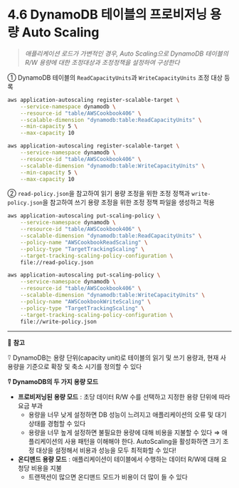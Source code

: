 # 4.6 DynamoDB 테이블의 프로비저닝 용량 Auto Scaling

> _애플리케이션 로드가 가변적인 경우, Auto Scaling으로 DynamoDB 테이블의 R/W 용량에 대한 조정대상과 조정정책을 설정하여 구성한다_

① DynamoDB 테이블의 `ReadCapacityUnits`과 `WriteCapacityUnits` 조정 대상 등록

```bash
aws application-autoscaling register-scalable-target \
	--service-namespace dynamodb \
	--resource-id "table/AWSCookbook406" \
	--scalable-dimension "dynamodb:table:ReadCapacityUnits" \
	--min-capacity 5 \
	--max-capacity 10

aws application-autoscaling register-scalable-target \
	--service-namespace dynamodb \
	--resource-id "table/AWSCookbook406" \
	--scalable-dimension "dynamodb:table:WriteCapacityUnits" \
	--min-capacity 5 \
	--max-capacity 10
```

② `read-policy.json`을 참고하여 읽기 용량 조정을 위한 조정 정책과 `write-policy.json`을 참고하여 쓰기 용량 조정을 위한 조정 정책 파일을 생성하고 적용

```bash
aws application-autoscaling put-scaling-policy \
	--service-namespace dynamodb \
	--resource-id "table/AWSCookbook406" \
	--scalable-dimension "dynamodb:table:ReadCapacityUnits" \
	--policy-name "AWSCookbookReadScaling" \
	--policy-type "TargetTrackingScaling" \
	--target-tracking-scaling-policy-configuration \
	file://read-policy.json

aws application-autoscaling put-scaling-policy \
	--service-namespace dynamodb \
	--resource-id "table/AWSCookbook406" \
	--scalable-dimension "dynamodb:table:WriteCapacityUnits" \
	--policy-name "AWSCookbookWriteScaling" \
	--policy-type "TargetTrackingScaling" \
	--target-tracking-scaling-policy-configuration \
	file://write-policy.json
```

---

🥕 **참고**

⍢ DynamoDB는 용량 단위(capacity unit)로 테이블의 읽기 및 쓰기 용량과, 현재 사용량을 기준으로 확장 및 축소 시기를 정의할 수 있다

**⍢ DynamoDB의 두 가지 용량 모드**

- **프로비저닝된 용량 모드** : 초당 데이터 R/W 수를 선택하고 지정한 용량 단위에 따라 요금 부과
  - 용량을 너무 낮게 설정하면 DB 성능이 느려지고 애플리케이션의 오류 및 대기 상태를 경험할 수 있다
  - 용량을 너무 높게 설정하면 불필요한 용량에 대해 비용을 지불할 수 있다
    ⇒ 애플리케이션의 사용 패턴을 이해해야 한다. AutoScaling을 활성화하면 크기 조정 대상을 설정해서 비용과 성능을 모두 최적화할 수 있다!
- **온디맨드 용량 모드** : 애플리케이션이 테이블에서 수행하는 데이터 R/W에 대해 요청당 비용을 지불
  - 트랜잭션이 많으면 온디맨드 모드가 비용이 더 많이 들 수 있다
